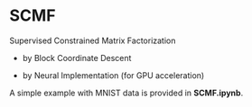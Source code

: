 # SCMF

Supervised Constrained Matrix Factorization

- by Block Coordinate Descent

- by Neural Implementation (for GPU acceleration)

A simple example with MNIST data is provided in **SCMF.ipynb**.
